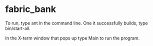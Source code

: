 # fabric_bank

To run, type ant in the command line. One it successfully builds, type bin/start-all.

In the X-term window that pops up type Main to run the program.
